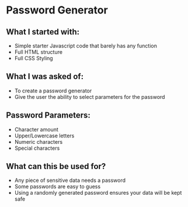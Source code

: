 # Password Generator

## What I started with:
- Simple starter Javascript code that barely has any function
- Full HTML structure
- Full CSS Styling

## What I was asked of:
- To create a password generator
- Give the user the ability to select parameters for the password

## Password Parameters:
- Character amount
- Upper/Lowercase letters
- Numeric characters
- Special characters

## What can this be used for?
- Any piece of sensitive data needs a password
- Some passwords are easy to guess
- Using a randomly generated password ensures your data will be kept safe